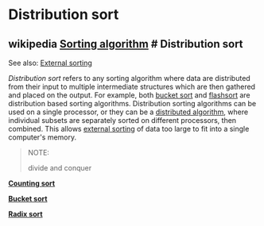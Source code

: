 # Distribution sort

## wikipedia [Sorting algorithm](https://en.wikipedia.org/wiki/Sorting_algorithm) # Distribution sort

See also: [External sorting](https://infogalactic.com/info/External_sorting)

*Distribution sort* refers to any sorting algorithm where data are distributed from their input to multiple intermediate structures which are then gathered and placed on the output. For example, both [bucket sort](https://infogalactic.com/info/Bucket_sort) and [flashsort](https://infogalactic.com/info/Flashsort) are distribution based sorting algorithms. Distribution sorting algorithms can be used on a single processor, or they can be a [distributed algorithm](https://infogalactic.com/info/Distributed_algorithm), where individual subsets are separately sorted on different processors, then combined. This allows [external sorting](https://infogalactic.com/info/External_sorting) of data too large to fit into a single computer's memory.

> NOTE: 
>
> divide and conquer

**[Counting sort](https://infogalactic.com/info/Counting_sort)**

**[Bucket sort](https://infogalactic.com/info/Bucket_sort)**

**[Radix sort](https://infogalactic.com/info/Radix_sort)**

